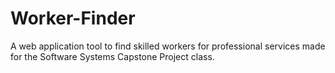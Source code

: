 # Worker-Finder
A web application tool to find skilled workers for professional services made for the Software Systems Capstone Project class.
